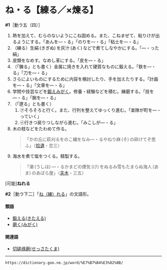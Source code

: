 # ね・る【練る／×煉る】

**\#1**［動ラ五（四）］
1. 熱を加えて、むらのないようにこね固める。また、こねまぜて、粘りけが出るようにする。「あんを―・る」「のりを―・る」「粘土を―・る」
2. （練る）生絹 (きぎぬ) を灰汁 (あく) などで煮てしなやかにする。「―・った絹」
3. 皮類をなめす。なめし革にする。「皮を―・る」
4. （「錬る」とも書く）金属に焼きを入れて硬質なものに鍛える。「鉄を―・る」「刀を―・る」
5. さらによいものにするために内容を検討したり、手を加えたりする。「計画を―・る」「文章を―・る」
6. 学問や技芸などを[鍛え](きたえる（鍛える）)[みがく](みがく（磨く／研く／琢く）)。修養・経験などを積む。練磨する。「技を―・る」「腕を―・る」
7. （「邌る」とも書く）    
    1.  ㋐そろそろと行く。また、行列を整えてゆっくり進む。「楽隊が町を―・っていく」 
    2.  ㋑行きつ戻りつしながら進む。「みこしが―・る」
8. 木の枝などをたわめて作る。
    >「かの丘に萩刈るをのこ縄をなみ―・るやねり麻 (そ) の砕けてぞ思ふ」〈[拾遺](https://dictionary.goo.ne.jp/word/%E6%8B%BE%E9%81%BA%E5%92%8C%E6%AD%8C%E9%9B%86/#jn-103222)・恋三〉
9. 海水を煮て塩をつくる。精製する。
    >「潮 (うしほ) ―・るかまどの煙気 (け) をぬるみ雪もたまらぬ海人 (あま) のあばら屋」〈[夫木](https://dictionary.goo.ne.jp/word/%E5%A4%AB%E6%9C%A8%E5%92%8C%E6%AD%8C%E6%8A%84/#jn-194551)・三五〉
        

\[可能\]**ねれる**

**\#2**［動ラ下二］「[ね（練）れる](https://dictionary.goo.ne.jp/word/%E7%B7%B4%E3%82%8C%E3%82%8B/#jn-170834)」の文語形。

#### 類語

-   [鍛える(きたえる)](きたえる（鍛える）)
-   [磨く(みがく)](みがく（磨く／研く／琢く）)

#### 関連語

-   [切磋琢磨(せっさたくま)](https://dictionary.goo.ne.jp/word/%E5%88%87%E7%A3%8B%E7%90%A2%E7%A3%A8/#jn-124459)

---
`https://dictionary.goo.ne.jp/word/%E7%B7%B4%E3%82%8B/`